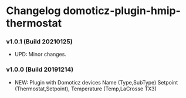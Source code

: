 # Changelog domoticz-plugin-hmip-thermostat

### v1.0.1 (Build 20210125)
* UPD: Minor changes.

### v1.0.0 (Build 20191214)
* NEW: Plugin with Domoticz devices Name (Type,SubType) Setpoint (Thermostat,Setpoint), Temperature (Temp,LaCrosse TX3)
